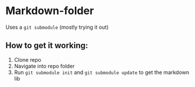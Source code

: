 Markdown-folder
===============

Uses a `git submodule` (mostly trying it out)

## How to get it working:

1. Clone repo
2. Navigate into repo folder
3. Run `git submodule init` and `git submodule update` to get the markdown lib